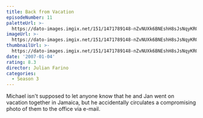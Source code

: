 ```yaml
---
title: Back from Vacation
episodeNumber: 11
paletteUrl: >-
  https://dato-images.imgix.net/151/1471789148-nZvNUXk6BNEshH8sJsNqyKRGREg.jpg?auto=enhance&ch=DPR%2CWidth&palette=json
imageUrl: >-
  https://dato-images.imgix.net/151/1471789148-nZvNUXk6BNEshH8sJsNqyKRGREg.jpg?auto=compress%2Cformat&ch=DPR%2CWidth&w=500
thumbnailUrl: >-
  https://dato-images.imgix.net/151/1471789148-nZvNUXk6BNEshH8sJsNqyKRGREg.jpg?auto=enhance&ch=DPR%2CWidth&fit=crop&fm=jpg&h=280&w=500
date: '2007-01-04'
rating: 8.3
director: Julian Farino
categories:
  - Season 3
---
```


Michael isn't supposed to let anyone know that he and Jan went on vacation together in Jamaica, but he accidentally circulates a compromising photo of them to the office via e-mail.